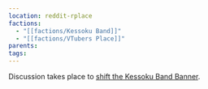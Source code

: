 ```yaml
---
location: reddit-rplace
factions:
  - "[[factions/Kessoku Band]]"
  - "[[factions/VTubers Place]]"
parents: 
tags: 
---
```

Discussion takes place to [shift the Kessoku Band Banner](https://discord.com/channels/1093664259273130084/1131230952119615600/1131566709527031938).
